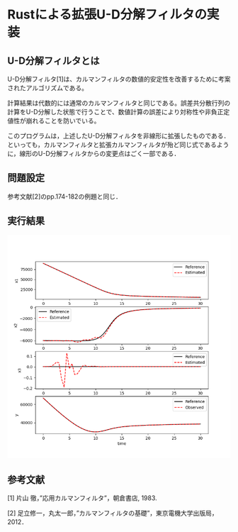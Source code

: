 # Rustによる拡張U-D分解フィルタの実装

## U-D分解フィルタとは

U-D分解フィルタ[1]は、カルマンフィルタの数値的安定性を改善するために考案されたアルゴリズムである。

計算結果は代数的には通常のカルマンフィルタと同じである。誤差共分散行列の計算をU-D分解した状態で行うことで、数値計算の誤差により対称性や非負正定値性が崩れることを防いでいる。

このプログラムは，上述したU-D分解フィルタを非線形に拡張したものである．といっても，カルマンフィルタと拡張カルマンフィルタが殆ど同じ式であるように，線形のU-D分解フィルタからの変更点はごく一部である．

## 問題設定

参考文献[2]のpp.174-182の例題と同じ．

## 実行結果

![実行結果](./result.png)

## 参考文献

[1] 片山 徹，”応用カルマンフィルタ”，朝倉書店, 1983.

[2] 足立修一，丸太一郎，”カルマンフィルタの基礎”，東京電機大学出版局，2012．
